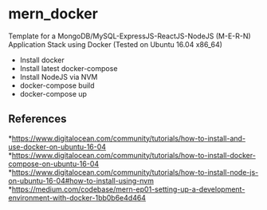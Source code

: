# mern_docker
Template for a MongoDB/MySQL-ExpressJS-ReactJS-NodeJS (M-E-R-N) Application Stack using Docker
 (Tested on Ubuntu 16.04 x86_64)

* Install docker
* Install latest docker-compose
* Install NodeJS via NVM
* docker-compose build
* docker-compose up


## References
*https://www.digitalocean.com/community/tutorials/how-to-install-and-use-docker-on-ubuntu-16-04
*https://www.digitalocean.com/community/tutorials/how-to-install-docker-compose-on-ubuntu-16-04
*https://www.digitalocean.com/community/tutorials/how-to-install-node-js-on-ubuntu-16-04#how-to-install-using-nvm
*https://medium.com/codebase/mern-ep01-setting-up-a-development-environment-with-docker-1bb0b6e4d464
